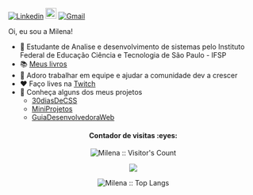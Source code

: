 [![Linkedin](https://img.shields.io/badge/-LinkedIn-blue?style=flat&logo=Linkedin&logoColor=white)](https://www.linkedin.com/in/milenacarecho/)
[<img src="https://img.shields.io/github/followers/milenacarecho?label=follow&style=social" height="22" title="Follow me" />](https://github.com/milenacarecho) 
[![Gmail](https://img.shields.io/badge/-Gmail-c14438?style=flat&logo=Gmail&logoColor=white)](mailto:milena.c@aluno.ifsp.edu.br)

Oi, eu sou a Milena!

- 📖 Estudante de Analise e desenvolvimento de sistemas pelo Instituto Federal de Educação Ciência e Tecnologia de São Paulo - IFSP
- 📚 [Meus livros](https://github.com/MilenaCarecho/myBooks)
- 🤝 Adoro trabalhar em equipe e ajudar a comunidade dev a crescer
- ❤️ Faço lives na [Twitch](https://www.twitch.tv/ahmilena)
- 🔎 Conheça alguns dos meus projetos
   - [30diasDeCSS](https://github.com/MilenaCarecho/30diasDeCSS)
   - [MiniProjetos](https://github.com/MilenaCarecho/MiniProjetos)
   - [GuiaDesenvolvedoraWeb](https://github.com/MilenaCarecho/GuiaDesenvolvedoraWeb)



<h4 align="center">Contador de visitas :eyes:</h4>
<p align="center"><img src="https://profile-counter.glitch.me/{MilenaCarecho}/count.svg" alt="Milena :: Visitor's Count" /></p>
<p align="center"><a><img src="https://github-readme-stats.vercel.app/api?username=milenacarecho&show_icons=true&theme=graywhite" /></a></p>
<p align="center"><img src="https://github-readme-stats.vercel.app/api/top-langs/?username=milenacarecho&langs_count=10&theme=graywhite&layout=compact" alt="Milena :: Top Langs" /></p>
 

   
  
